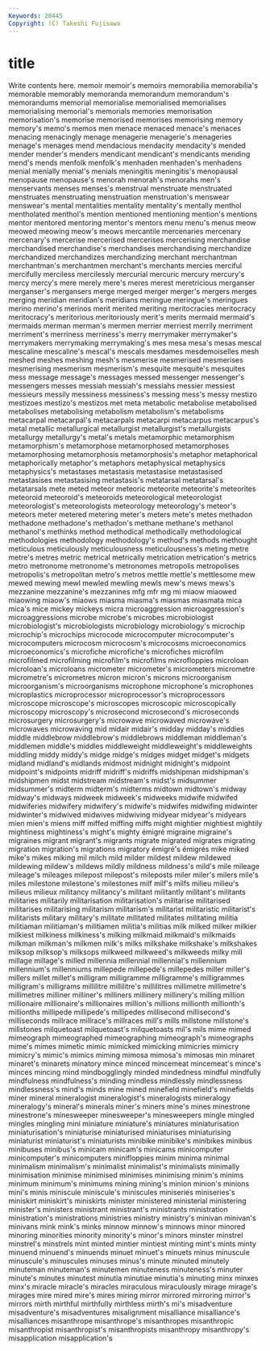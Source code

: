 ```yaml
---
Keywords: 28445 
Copyright: (C) Takeshi Fujisawa
---
```


# title

Write contents here.
memoir memoir's memoirs memorabilia memorabilia's memorable memorably memoranda memorandum memorandum's
memorandums memorial memorialise memorialised memorialises memorialising memorial's memorials memories memorisation
memorisation's memorise memorised memorises memorising memory memory's memo's memos men
menace menaced menace's menaces menacing menacingly menage menagerie menagerie's menageries
menage's menages mend mendacious mendacity mendacity's mended mender mender's menders
mendicant mendicant's mendicants mending mend's mends menfolk menfolk's menhaden menhaden's
menhadens menial menially menial's menials meningitis meningitis's menopausal menopause menopause's
menorah menorah's menorahs men's menservants menses menses's menstrual menstruate menstruated
menstruates menstruating menstruation menstruation's menswear menswear's mental mentalities mentality mentality's
mentally menthol mentholated menthol's mention mentioned mentioning mention's mentions mentor
mentored mentoring mentor's mentors menu menu's menus meow meowed meowing
meow's meows mercantile mercenaries mercenary mercenary's mercerise mercerised mercerises mercerising
merchandise merchandised merchandise's merchandises merchandising merchandize merchandized merchandizes merchandizing merchant
merchantman merchantman's merchantmen merchant's merchants mercies merciful mercifully merciless mercilessly
mercurial mercuric mercury mercury's mercy mercy's mere merely mere's meres
merest meretricious merganser merganser's mergansers merge merged merger merger's mergers
merges merging meridian meridian's meridians meringue meringue's meringues merino merino's
merinos merit merited meriting meritocracies meritocracy meritocracy's meritorious meritoriously merit's
merits mermaid mermaid's mermaids merman merman's mermen merrier merriest merrily
merriment merriment's merriness merriness's merry merrymaker merrymaker's merrymakers merrymaking merrymaking's
mes mesa mesa's mesas mescal mescaline mescaline's mescal's mescals mesdames
mesdemoiselles mesh meshed meshes meshing mesh's mesmerise mesmerised mesmerises mesmerising
mesmerism mesmerism's mesquite mesquite's mesquites mess message message's messages messed
messenger messenger's messengers messes messiah messiah's messiahs messier messiest messieurs
messily messiness messiness's messing mess's messy mestizo mestizoes mestizo's mestizos
met meta metabolic metabolise metabolised metabolises metabolising metabolism metabolism's metabolisms
metacarpal metacarpal's metacarpals metacarpi metacarpus metacarpus's metal metallic metallurgical metallurgist
metallurgist's metallurgists metallurgy metallurgy's metal's metals metamorphic metamorphism metamorphism's metamorphose
metamorphosed metamorphoses metamorphosing metamorphosis metamorphosis's metaphor metaphorical metaphorically metaphor's metaphors
metaphysical metaphysics metaphysics's metastases metastasis metastasise metastasised metastasises metastasising metastasis's
metatarsal metatarsal's metatarsals mete meted meteor meteoric meteorite meteorite's meteorites
meteoroid meteoroid's meteoroids meteorological meteorologist meteorologist's meteorologists meteorology meteorology's meteor's
meteors meter metered metering meter's meters mete's metes methadon methadone
methadone's methadon's methane methane's methanol methanol's methinks method methodical methodically
methodological methodologies methodology methodology's method's methods methought meticulous meticulously meticulousness
meticulousness's meting metre metre's metres metric metrical metrically metrication metrication's
metrics metro metronome metronome's metronomes metropolis metropolises metropolis's metropolitan metro's
metros mettle mettle's mettlesome mew mewed mewing mewl mewled mewling
mewls mew's mews mews's mezzanine mezzanine's mezzanines mfg mfr mg
mi miaow miaowed miaowing miaow's miaows miasma miasma's miasmas miasmata
mica mica's mice mickey mickeys micra microaggression microaggression's microaggressions microbe
microbe's microbes microbiologist microbiologist's microbiologists microbiology microbiology's microchip microchip's microchips
microcode microcomputer microcomputer's microcomputers microcosm microcosm's microcosms microeconomics microeconomics's microfiche
microfiche's microfiches microfilm microfilmed microfilming microfilm's microfilms microfloppies microloan microloan's
microloans micrometer micrometer's micrometers micrometre micrometre's micrometres micron micron's microns
microorganism microorganism's microorganisms microphone microphone's microphones microplastics microprocessor microprocessor's microprocessors
microscope microscope's microscopes microscopic microscopically microscopy microscopy's microsecond microsecond's microseconds
microsurgery microsurgery's microwave microwaved microwave's microwaves microwaving mid midair midair's
midday midday's middies middle middlebrow middlebrow's middlebrows middleman middleman's middlemen
middle's middles middleweight middleweight's middleweights middling middy middy's midge midge's
midges midget midget's midgets midland midland's midlands midmost midnight midnight's
midpoint midpoint's midpoints midriff midriff's midriffs midshipman midshipman's midshipmen midst
midstream midstream's midst's midsummer midsummer's midterm midterm's midterms midtown midtown's
midway midway's midways midweek midweek's midweeks midwife midwifed midwiferies midwifery
midwifery's midwife's midwifes midwifing midwinter midwinter's midwived midwives midwiving midyear
midyear's midyears mien mien's miens miff miffed miffing miffs might
mightier mightiest mightily mightiness mightiness's might's mighty émigré migraine migraine's
migraines migrant migrant's migrants migrate migrated migrates migrating migration migration's
migrations migratory émigré's émigrés mike miked mike's mikes miking mil
milch mild milder mildest mildew mildewed mildewing mildew's mildews mildly
mildness mildness's mild's mile mileage mileage's mileages milepost milepost's mileposts
miler miler's milers mile's miles milestone milestone's milestones milf milf's
milfs milieu milieu's milieus milieux militancy militancy's militant militantly militant's
militants militaries militarily militarisation militarisation's militarise militarised militarises militarising militarism
militarism's militarist militaristic militarist's militarists military military's militate militated militates
militating militia militiaman militiaman's militiamen militia's militias milk milked milker
milkier milkiest milkiness milkiness's milking milkmaid milkmaid's milkmaids milkman milkman's
milkmen milk's milks milkshake milkshake's milkshakes milksop milksop's milksops milkweed
milkweed's milkweeds milky mill millage millage's milled millennia millennial millennial's
millennium millennium's millenniums millepede millepede's millepedes miller miller's millers millet
millet's milligram milligramme milligramme's milligrammes milligram's milligrams millilitre millilitre's millilitres
millimetre millimetre's millimetres milliner milliner's milliners millinery millinery's milling million
millionaire millionaire's millionaires million's millions millionth millionth's millionths millipede millipede's
millipedes millisecond millisecond's milliseconds millrace millrace's millraces mill's mills millstone
millstone's millstones milquetoast milquetoast's milquetoasts mil's mils mime mimed mimeograph
mimeographed mimeographing mimeograph's mimeographs mime's mimes mimetic mimic mimicked mimicking
mimicries mimicry mimicry's mimic's mimics miming mimosa mimosa's mimosas min
minaret minaret's minarets minatory mince minced mincemeat mincemeat's mince's minces
mincing mind mindbogglingly minded mindedness mindful mindfully mindfulness mindfulness's minding
mindless mindlessly mindlessness mindlessness's mind's minds mine mined minefield minefield's
minefields miner mineral mineralogist mineralogist's mineralogists mineralogy mineralogy's mineral's minerals
miner's miners mine's mines minestrone minestrone's minesweeper minesweeper's minesweepers mingle
mingled mingles mingling mini miniature miniature's miniatures miniaturisation miniaturisation's miniaturise
miniaturised miniaturises miniaturising miniaturist miniaturist's miniaturists minibike minibike's minibikes minibus
minibuses minibus's minicam minicam's minicams minicomputer minicomputer's minicomputers minifloppies minim
minima minimal minimalism minimalism's minimalist minimalist's minimalists minimally minimisation minimise
minimised minimises minimising minim's minims minimum minimum's minimums mining mining's
minion minion's minions mini's minis miniscule miniscule's miniscules miniseries miniseries's
miniskirt miniskirt's miniskirts minister ministered ministerial ministering minister's ministers ministrant
ministrant's ministrants ministration ministration's ministrations ministries ministry ministry's minivan minivan's
minivans mink mink's minks minnow minnow's minnows minor minored minoring
minorities minority minority's minor's minors minster minstrel minstrel's minstrels mint
minted mintier mintiest minting mint's mints minty minuend minuend's minuends
minuet minuet's minuets minus minuscule minuscule's minuscules minuses minus's minute
minuted minutely minuteman minuteman's minutemen minuteness minuteness's minuter minute's minutes
minutest minutia minutiae minutia's minuting minx minxes minx's miracle miracle's
miracles miraculous miraculously mirage mirage's mirages mire mired mire's mires
miring mirror mirrored mirroring mirror's mirrors mirth mirthful mirthfully mirthless
mirth's mi's misadventure misadventure's misadventures misalignment misalliance misalliance's misalliances misanthrope
misanthrope's misanthropes misanthropic misanthropist misanthropist's misanthropists misanthropy misanthropy's misapplication misapplication's
